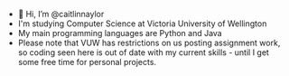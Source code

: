 - 👋 Hi, I’m @caitlinnaylor
- I'm studying Computer Science at Victoria University of Wellington 
- My main programming languages are Python and Java 
- Please note that VUW has restrictions on us posting assignment work, so coding seen here is out of date with my current skills - until I get some free time for personal projects. 

<!---
caitlinnaylor/caitlinnaylor is a ✨ special ✨ repository because its `README.md` (this file) appears on your GitHub profile.
You can click the Preview link to take a look at your changes.
--->
